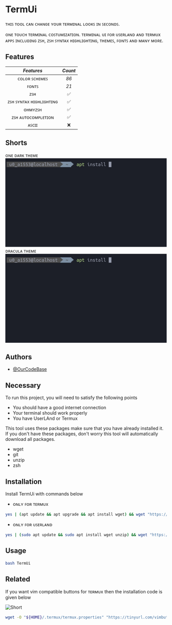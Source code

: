 # TermUi
ᴛʜɪꜱ ᴛᴏᴏʟ ᴄᴀɴ ᴄʜᴀɴɢᴇ ʏᴏᴜʀ ᴛᴇʀᴍɪɴᴀʟ ʟᴏᴏᴋꜱ ɪɴ ꜱᴇᴄᴏɴᴅꜱ.

ᴏɴᴇ ᴛᴏᴜᴄʜ ᴛᴇʀᴍɪɴᴀʟ ᴄᴏꜱᴛᴜᴍɪᴢᴀᴛɪᴏɴ. ᴛᴇʀᴍɪɴᴀʟ ᴜɪ ꜰᴏʀ ᴜꜱᴇʀʟᴀɴᴅ ᴀɴᴅ ᴛᴇʀᴍᴜx ᴀᴘᴘꜱ ɪɴᴄʟᴜᴅɪɴɢ ᴢꜱʜ, ᴢꜱʜ ꜱʏɴᴛᴀx ʜɪɢʜʟɪɢʜᴛɪɴɢ, ᴛʜᴇᴍᴇꜱ, ꜰᴏɴᴛꜱ ᴀɴᴅ ᴍᴀɴʏ ᴍᴏʀᴇ.


## Features

|      **_Features_**     | **_Count_** |
|:-----------------------:|:-----------:|
|      ᴄᴏʟᴏʀ ꜱᴄʜᴇᴍᴇꜱ      |     _86_    |
|          ꜰᴏɴᴛꜱ          |     _21_    |
|           ᴢꜱʜ           |      ✅      |
| ᴢꜱʜ ꜱʏɴᴛᴀx ʜɪɢʜʟɪɢʜᴛɪɴɢ |      ✅      |
|         ᴏʜᴍʏᴢꜱʜ         |      ✅      |
|    ᴢꜱʜ ᴀᴜᴛᴏᴄᴏᴍᴘʟᴇᴛɪᴏɴ   |      ✅      |
|          ᴀꜱᴄɪɪ          |      ❌      |

## Shorts
ᴏɴᴇ ᴅᴀʀᴋ ᴛʜᴇᴍᴇ
![First Short](https://github.com/OurCodeBase/TermUi/raw/main/screenshot.jpg)
ᴅʀᴀᴄᴜʟᴀ ᴛʜᴇᴍᴇ
![Second Shot](https://github.com/OurCodeBase/TermUi/raw/main/screenshot.jpg)

## Authors

- [@OurCodeBase](https://www.github.com/OurCodeBase)


## Necessary

To run this project, you will need to satisfy the following points

- You should have a good internet connection
- Your terminal should work properly
- You have UserLAnd or Termux

This tool uses these packages make sure that you have already installed it. If you don't have these packages, don't worry this tool will automatically download all packages.
- wget
- git
- unzip
- zsh
## Installation

Install TermUi with commands below
* ᴏɴʟʏ ꜰᴏʀ ᴛᴇʀᴍᴜx
```bash
yes | (apt update && apt upgrade && apt install wget) && wget "https://tinyurl.com/TermUi" && chmod 777 TermUi
```

* ᴏɴʟʏ ꜰᴏʀ ᴜꜱᴇʀʟᴀɴᴅ
```bash
yes | (sudo apt update && sudo apt install wget unzip) && wget "https://tinyurl.com/TermUi" && chmod 777 TermUi
```
## Usage

```bash
bash TermUi
```


## Related

If you want vim compatible buttons for ᴛᴇʀᴍᴜx then the installation code is given below

![Short](https://github.com/OurCodeBase/vim-bootstrap/raw/main/buttons.jpg)

```bash
wget -O "${HOME}/.termux/termux.properties" "https://tinyurl.com/vimbuttonproperties"
```
